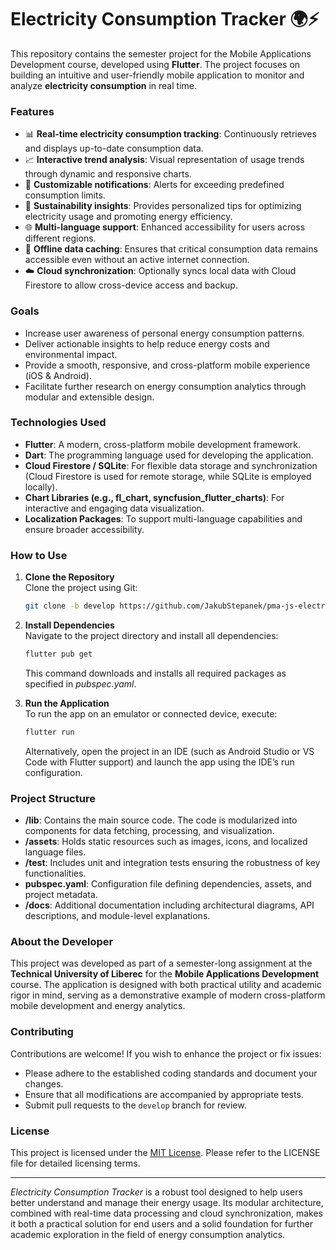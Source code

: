# Electricity Consumption Tracker 🌍⚡

This repository contains the semester project for the Mobile Applications Development course, developed using **Flutter**. The project focuses on building an intuitive and user-friendly mobile application to monitor and analyze **electricity consumption** in real time.

### Features
- 📊 **Real-time electricity consumption tracking**: Continuously retrieves and displays up-to-date consumption data.
- 📈 **Interactive trend analysis**: Visual representation of usage trends through dynamic and responsive charts.
- 🔔 **Customizable notifications**: Alerts for exceeding predefined consumption limits.
- 🌱 **Sustainability insights**: Provides personalized tips for optimizing electricity usage and promoting energy efficiency.
- 🌐 **Multi-language support**: Enhanced accessibility for users across different regions.
- 🔄 **Offline data caching**: Ensures that critical consumption data remains accessible even without an active internet connection.
- ☁️ **Cloud synchronization**: Optionally syncs local data with Cloud Firestore to allow cross-device access and backup.

### Goals
- Increase user awareness of personal energy consumption patterns.
- Deliver actionable insights to help reduce energy costs and environmental impact.
- Provide a smooth, responsive, and cross-platform mobile experience (iOS & Android).
- Facilitate further research on energy consumption analytics through modular and extensible design.

### Technologies Used
- **Flutter**: A modern, cross-platform mobile development framework.
- **Dart**: The programming language used for developing the application.
- **Cloud Firestore / SQLite**: For flexible data storage and synchronization (Cloud Firestore is used for remote storage, while SQLite is employed locally).
- **Chart Libraries (e.g., fl_chart, syncfusion_flutter_charts)**: For interactive and engaging data visualization.
- **Localization Packages**: To support multi-language capabilities and ensure broader accessibility.

### How to Use
1. **Clone the Repository**  
   Clone the project using Git:
   ```bash
   git clone -b develop https://github.com/JakubStepanek/pma-js-electricity-consumption.git
   ```

2. **Install Dependencies**  
   Navigate to the project directory and install all dependencies:
   ```bash
   flutter pub get
   ```
   This command downloads and installs all required packages as specified in *pubspec.yaml*.

3. **Run the Application**  
   To run the app on an emulator or connected device, execute:
   ```bash
   flutter run
   ```
   Alternatively, open the project in an IDE (such as Android Studio or VS Code with Flutter support) and launch the app using the IDE’s run configuration.

### Project Structure
- **/lib**: Contains the main source code. The code is modularized into components for data fetching, processing, and visualization.
- **/assets**: Holds static resources such as images, icons, and localized language files.
- **/test**: Includes unit and integration tests ensuring the robustness of key functionalities.
- **pubspec.yaml**: Configuration file defining dependencies, assets, and project metadata.
- **/docs**: Additional documentation including architectural diagrams, API descriptions, and module-level explanations.

### About the Developer
This project was developed as part of a semester-long assignment at the **Technical University of Liberec** for the **Mobile Applications Development** course. The application is designed with both practical utility and academic rigor in mind, serving as a demonstrative example of modern cross-platform mobile development and energy analytics.

### Contributing
Contributions are welcome! If you wish to enhance the project or fix issues:
- Please adhere to the established coding standards and document your changes.
- Ensure that all modifications are accompanied by appropriate tests.
- Submit pull requests to the `develop` branch for review.

### License
This project is licensed under the [MIT License](LICENSE). Please refer to the LICENSE file for detailed licensing terms.

---

*Electricity Consumption Tracker* is a robust tool designed to help users better understand and manage their energy usage. Its modular architecture, combined with real-time data processing and cloud synchronization, makes it both a practical solution for end users and a solid foundation for further academic exploration in the field of energy consumption analytics.

